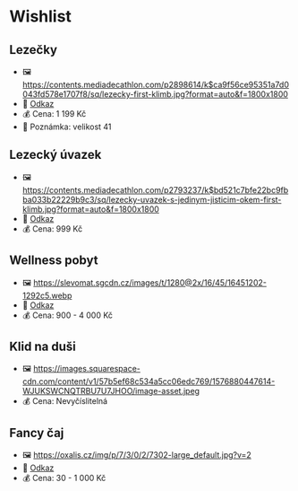 # Wishlist

## Lezečky
- 🖼️ https://contents.mediadecathlon.com/p2898614/k$ca9f56ce95351a7d0043fd578e1707f8/sq/lezecky-first-klimb.jpg?format=auto&f=1800x1800
- 🔗 [Odkaz](https://www.decathlon.cz/p/lezecky-first-klimb/_/R-p-303601?mc=8518575&c=%C4%8CERN%C3%81)
- 💰 Cena: 1 199 Kč
- 📝 Poznámka: velikost 41

## Lezecký úvazek
- 🖼️ https://contents.mediadecathlon.com/p2793237/k$bd521c7bfe22bc9fbba033b22229b9c3/sq/lezecky-uvazek-s-jedinym-jisticim-okem-first-klimb.jpg?format=auto&f=1800x1800
- 🔗 [Odkaz](https://www.decathlon.cz/p/lezecky-uvazek-s-jedinym-jisticim-okem-first-klimb/_/R-p-359266?mc=8919461&c=%C4%8CERN%C3%81_MODR%C3%81)
- 💰 Cena: 999 Kč

## Wellness pobyt
- 🖼️ https://slevomat.sgcdn.cz/images/t/1280@2x/16/45/16451202-1292c5.webp
- 🔗 [Odkaz](https://www.slevomat.cz/cestovani/co-chci-delat/relaxace-a-odpocinek/wellness?srsltid=AfmBOoq0W_tDvvV86h2XtaD0pDsof4iz-ruLWJk4MyCIAuNLbsBX3IfU)
- 💰 Cena: 900 - 4 000 Kč

## Klid na duši
- 🖼️ https://images.squarespace-cdn.com/content/v1/57b5ef68c534a5cc06edc769/1576880447614-WJUKSWCNQTRBU7U7JHOO/image-asset.jpeg
- 💰 Cena: Nevyčíslitelná

## Fancy čaj
- 🖼️ https://oxalis.cz/img/p/7/3/0/2/7302-large_default.jpg?v=2
- 🔗 [Odkaz](https://oxalis.cz/cs/caje-153/)
- 💰 Cena: 30 - 1 000 Kč
